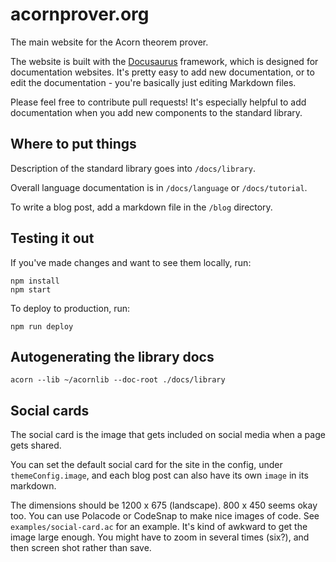 # acornprover.org

The main website for the Acorn theorem prover.

The website is built with the [Docusaurus](https://docusaurus.io) framework, which is designed for documentation websites. It's pretty easy to add new documentation, or to edit the documentation - you're
basically just editing Markdown files.

Please feel free to contribute pull requests! It's especially helpful to add documentation when you add new components to the standard library.

## Where to put things

Description of the standard library goes into `/docs/library`.

Overall language documentation is in `/docs/language` or `/docs/tutorial`.

To write a blog post, add a markdown file in the `/blog` directory.

## Testing it out

If you've made changes and want to see them locally, run:

```
npm install
npm start
```

To deploy to production, run:

```
npm run deploy
```

## Autogenerating the library docs

```
acorn --lib ~/acornlib --doc-root ./docs/library
```

## Social cards

The social card is the image that gets included on social media when a page gets shared.

You can set the default social card for the site in the config, under `themeConfig.image`, and each blog
post can also have its own `image` in its markdown.

The dimensions should be 1200 x 675 (landscape). 800 x 450 seems okay too. You can use Polacode or CodeSnap to make nice images of code. See `examples/social-card.ac` for an example. It's kind of awkward to get the image large enough. You might have to zoom in several times (six?), and then screen shot rather than save.
